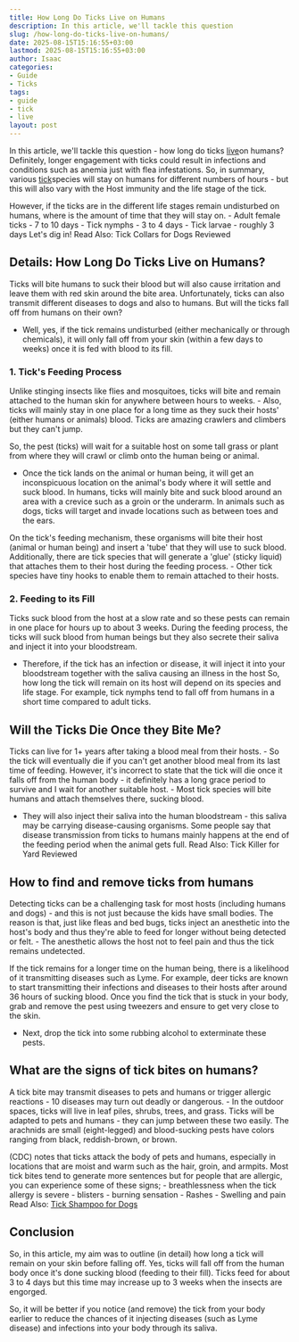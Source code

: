 ```yaml
---
title: How Long Do Ticks Live on Humans
description: In this article, we'll tackle this question
slug: /how-long-do-ticks-live-on-humans/
date: 2025-08-15T15:16:55+03:00
lastmod: 2025-08-15T15:16:55+03:00
author: Isaac
categories:
- Guide
- Ticks
tags:
- guide
- tick
- live
layout: post
---
```

In this article, we'll tackle this question - how long do ticks [live](https://pestpolicy.com/can-no-see-ums-live-in-my-hair/)on humans? Definitely, longer engagement with ticks could result in infections and conditions such as anemia just with flea infestations. So, in summary, various [tick](https://pestpolicy.com/ticks-diseases-index/)species will stay on humans for different numbers of hours - but this will also vary with the Host immunity and the life stage of the tick.

However, if the ticks are in the different life stages remain undisturbed on humans, where is the amount of time that they will stay on. - Adult female ticks - 7 to 10 days - Tick nymphs - 3 to 4 days - Tick larvae - roughly 3 days Let's dig in! Read Also: Tick Collars for Dogs Reviewed

##  Details: How Long Do Ticks Live on Humans?

Ticks will bite humans to suck their blood but will also cause irritation and leave them with red skin around the bite area. Unfortunately, ticks can also transmit different diseases to dogs and also to humans. But will the ticks fall off from humans on their own?

- Well, yes, if the tick remains undisturbed (either mechanically or through chemicals), it will only fall off from your skin (within a few days to weeks) once it is fed with blood to its fill.

###  1. Tick's Feeding Process

Unlike stinging insects like flies and mosquitoes, ticks will bite and remain attached to the human skin for anywhere between hours to weeks. - Also, ticks will mainly stay in one place for a long time as they suck their hosts' (either humans or animals) blood. Ticks are amazing crawlers and climbers but they can't jump.

So, the pest (ticks) will wait for a suitable host on some tall grass or plant from where they will crawl or climb onto the human being or animal.

- Once the tick lands on the animal or human being, it will get an inconspicuous location on the animal's body where it will settle and suck blood. In humans, ticks will mainly bite and suck blood around an area with a crevice such as a groin or the underarm. In animals such as dogs, ticks will target and invade locations such as between toes and the ears.

On the tick's feeding mechanism, these organisms will bite their host (animal or human being) and insert a 'tube' that they will use to suck blood. Additionally, there are tick species that will generate a 'glue' (sticky liquid) that attaches them to their host during the feeding process. - Other tick species have tiny hooks to enable them to remain attached to their hosts.

###  2. Feeding to its Fill

Ticks suck blood from the host at a slow rate and so these pests can remain in one place for hours up to about 3 weeks. During the feeding process, the ticks will suck blood from human beings but they also secrete their saliva and inject it into your bloodstream.

- Therefore, if the tick has an infection or disease, it will inject it into your bloodstream together with the saliva causing an illness in the host So, how long the tick will remain on its host will depend on its species and life stage. For example, tick nymphs tend to fall off from humans in a short time compared to adult ticks.

##  Will the Ticks Die Once they Bite Me?

Ticks can live for 1+ years after taking a blood meal from their hosts. - So the tick will eventually die if you can't get another blood meal from its last time of feeding. However, it's incorrect to state that the tick will die once it falls off from the human body - it definitely has a long grace period to survive and I wait for another suitable host. - Most tick species will bite humans and attach themselves there, sucking blood.

- They will also inject their saliva into the human bloodstream - this saliva may be carrying disease-causing organisms. Some people say that disease transmission from ticks to humans mainly happens at the end of the feeding period when the animal gets full. Read Also: Tick Killer for Yard Reviewed

##  How to find and remove ticks from humans

Detecting ticks can be a challenging task for most hosts (including humans and dogs) - and this is not just because the kids have small bodies. The reason is that, just like fleas and bed bugs, ticks inject an anesthetic into the host's body and thus they're able to feed for longer without being detected or felt. - The anesthetic allows the host not to feel pain and thus the tick remains undetected.

If the tick remains for a longer time on the human being, there is a likelihood of it transmitting diseases such as Lyme. For example, deer ticks are known to start transmitting their infections and diseases to their hosts after around 36 hours of sucking blood. Once you find the tick that is stuck in your body, grab and remove the pest using tweezers and ensure to get very close to the skin.

- Next, drop the tick into some rubbing alcohol to exterminate these pests.

##  What are the signs of tick bites on humans?

A tick bite may transmit diseases to pets and humans or trigger allergic reactions - 10 diseases may turn out deadly or dangerous. - In the outdoor spaces, ticks will live in leaf piles, shrubs, trees, and grass. Ticks will be adapted to pets and humans - they can jump between these two easily. The arachnids are small (eight-legged) and blood-sucking pests have colors ranging from black, reddish-brown, or brown.

(CDC) notes that ticks attack the body of pets and humans, especially in locations that are moist and warm such as the hair, groin, and armpits. Most tick bites tend to generate more sentences but for people that are allergic, you can experience some of these signs; - breathlessness when the tick allergy is severe - blisters - burning sensation - Rashes - Swelling and pain Read Also: [Tick Shampoo for Dogs](https://pestpolicy.com/best-tick-shampoo-for-dogs/)

##  Conclusion

So, in this article, my aim was to outline (in detail) how long a tick will remain on your skin before falling off. Yes, ticks will fall off from the human body once it's done sucking blood (feeding to their fill). Ticks feed for about 3 to 4 days but this time may increase up to 3 weeks when the insects are engorged.

So, it will be better if you notice (and remove) the tick from your body earlier to reduce the chances of it injecting diseases (such as Lyme disease) and infections into your body through its saliva.
